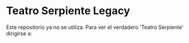 <a name="readme-top"></a>

# Teatro Serpiente Legacy

Este repositorio ya no se utiliza. Para ver el verdadero 'Teatro Serpiente' dirigirse a:
